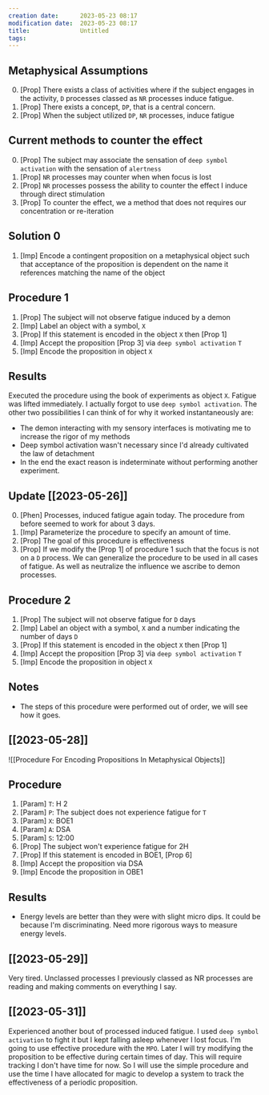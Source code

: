 ```yaml
---
creation date:		2023-05-23 08:17
modification date:	2023-05-23 08:17
title: 				Untitled
tags:
---
```

## Metaphysical Assumptions
0. [Prop] There exists a class of activities where if the subject engages in the activity, `D` processes classed as `NR` processes induce fatigue.
1. [Prop] There exists a concept, `DP`, that is a central concern.
2. [Prop] When the subject utilized `DP`, `NR` processes, induce fatigue

## Current methods to counter the effect
0. [Prop] The subject may associate the sensation of `deep symbol activation` with the sensation of `alertness`
1. [Prop] `NR` processes may counter when when focus is lost
2. [Prop] `NR` processes possess the ability to counter the effect I induce through direct stimulation
3. [Prop] To counter the effect, we  a method that does not requires our concentration or re-iteration

## Solution 0
1. [Imp] Encode a contingent proposition on a metaphysical object such that acceptance of the proposition is dependent on the name it references matching the name of the object

## Procedure 1
1. [Prop] The subject will not observe fatigue induced by a demon
2. [Imp] Label an object with a symbol, `X`
3. [Prop] If this statement is encoded in the object  `X`  then [Prop 1]
4. [Imp] Accept the proposition [Prop 3] via `deep symbol activation`  `T` 
5. [Imp] Encode the proposition in object `X`

## Results
Executed the procedure using the book of experiments as object `X`. Fatigue was lifted immediately. I actually forgot to use `deep symbol activation`. 
The other two possibilities I can think of for why it worked instantaneously are:
* The demon interacting with my sensory interfaces is motivating me to increase the rigor of my methods
* Deep symbol activation wasn't necessary since I'd already cultivated the law of detachment
* In the end the exact reason is indeterminate without performing another experiment.

## Update [[2023-05-26]]
0. [Phen] Processes, induced fatigue again today. The procedure from before seemed to work for about 3 days.
1. [Imp] Parameterize the procedure to specify an amount of time.
2. [Prop] The goal of this procedure is effectiveness
3. [Prop] If we modify the [Prop 1] of procedure 1 such that the focus is not on a `D` process. We can generalize the procedure to be used in all cases of fatigue. As well as neutralize the influence we ascribe to demon processes.

## Procedure 2
1. [Prop] The subject will not observe fatigue for `D` days
3. [Imp] Label an object with a symbol, `X` and a number indicating the number of days `D`
4. [Prop] If this statement is encoded in the object `X` then [Prop 1]
5. [Imp] Accept the proposition [Prop 3] via `deep symbol activation` `T` 
6. [Imp] Encode the proposition in object `X`

## Notes
* The steps of this procedure were performed out of order, we will see how it goes. 

## [[2023-05-28]]
![[Procedure For Encoding Propositions In Metaphysical Objects]]

## Procedure
1. [Param] `T`: H 2
2. [Param] `P`: The subject does not experience fatigue for `T`
3. [Param] `X`: BOE1
4. [Param] `A`: DSA
5. [Param] `S`: 12:00
6. [Prop] The subject won't experience fatigue for 2H
7. [Prop] If this statement is encoded in BOE1, [Prop 6]
8. [Imp] Accept the proposition via DSA
9. [Imp] Encode the proposition in OBE1

## Results
* Energy levels are better than they were with slight micro dips. It could be because I'm discriminating. Need more rigorous ways to measure energy levels. 


## [[2023-05-29]]
Very tired. Unclassed processes I previously classed as NR processes are reading and making comments on everything I say.

## [[2023-05-31]]
Experienced another bout of processed induced fatigue. I used `deep symbol activation` to fight it but I kept falling asleep whenever I lost focus. I'm going to use effective procedure with the `MPO`. Later I will try modifying the proposition to be effective during certain times of day. This will require tracking I don't have time for now. So I will use the simple procedure and use the time I have allocated for magic to develop a system to track the effectiveness of a periodic proposition. 

